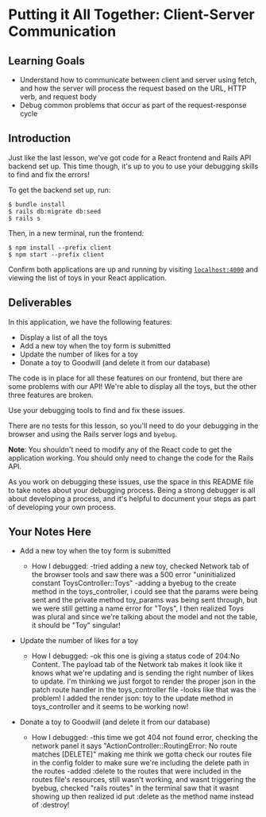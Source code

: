 # Putting it All Together: Client-Server Communication

## Learning Goals

- Understand how to communicate between client and server using fetch, and how
  the server will process the request based on the URL, HTTP verb, and request
  body
- Debug common problems that occur as part of the request-response cycle

## Introduction

Just like the last lesson, we've got code for a React frontend and Rails API
backend set up. This time though, it's up to you to use your debugging skills to
find and fix the errors!

To get the backend set up, run:

```console
$ bundle install
$ rails db:migrate db:seed
$ rails s
```

Then, in a new terminal, run the frontend:

```console
$ npm install --prefix client
$ npm start --prefix client
```

Confirm both applications are up and running by visiting
[`localhost:4000`](http://localhost:4000) and viewing the list of toys in your
React application.

## Deliverables

In this application, we have the following features:

- Display a list of all the toys
- Add a new toy when the toy form is submitted
- Update the number of likes for a toy
- Donate a toy to Goodwill (and delete it from our database)

The code is in place for all these features on our frontend, but there are some
problems with our API! We're able to display all the toys, but the other three
features are broken.

Use your debugging tools to find and fix these issues.

There are no tests for this lesson, so you'll need to do your debugging in the
browser and using the Rails server logs and `byebug`.

**Note**: You shouldn't need to modify any of the React code to get the
application working. You should only need to change the code for the Rails API.

As you work on debugging these issues, use the space in this README file to take
notes about your debugging process. Being a strong debugger is all about
developing a process, and it's helpful to document your steps as part of
developing your own process.

## Your Notes Here

- Add a new toy when the toy form is submitted

  - How I debugged:
    -tried adding a new toy, checked Network tab of the browser tools and saw there was a 500 error "uninitialized constant ToysController::Toys"
    -adding a byebug to the create method in the toys_controller, i could see that the params were being sent and the private method toy_params was being sent through, but we were still getting a name error for "Toys", I then realized Toys was plural and since we're talking about the model and not the table, it should be "Toy" singular!

- Update the number of likes for a toy

  - How I debugged:
    -ok this one is giving a status code of 204:No Content. The payload tab of the Network tab makes it look like it knows what we're updating and is sending the right number of likes to update. I'm thinking we just forgot to render the proper json in the patch route handler in the toys_controller file
    -looks like that was the problem! I added the render json: toy to the update method in toys_controller and it seems to be working now!

- Donate a toy to Goodwill (and delete it from our database)

  - How I debugged:
    -this time we got 404 not found error, checking the network panel it says "ActionController::RoutingError: No route matches [DELETE]" making me think we gotta check our routes file in the config folder to make sure we're including the delete path in the routes
    -added :delete to the routes that were included in the routes file's resources, still wasn't working, and wasnt triggering the byebug, checked "rails routes" in the terminal saw that it wasnt showing up then realized id put :delete as the method name instead of :destroy! 

